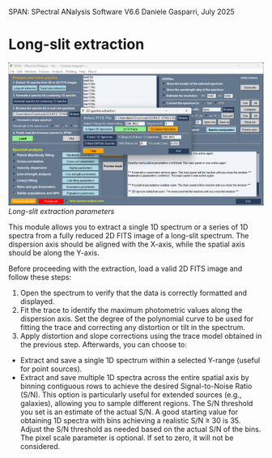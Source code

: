 SPAN: SPectral ANalysis Software V6.6
Daniele Gasparri, July 2025

# Long-slit extraction #

![Long-slit extraction](img/longslit_extraction.png)
*Long-slit extraction parameters*


This module allows you to extract a single 1D spectrum or a series of 1D spectra from a fully reduced 2D FITS image of a long-slit spectrum. The dispersion axis should be aligned with the X-axis, while the spatial axis should be along the Y-axis.

Before proceeding with the extraction, load a valid 2D FITS image and follow these steps:

1. Open the spectrum to verify that the data is correctly formatted and displayed.
2. Fit the trace to identify the maximum photometric values along the dispersion axis. Set the degree of the polynomial curve to be used for fitting the trace and correcting any distortion or tilt in the spectrum.
3. Apply distortion and slope corrections using the trace model obtained in the previous step.
Afterwards, you can choose to:

- Extract and save a single 1D spectrum within a selected Y-range (useful for point sources).
- Extract and save multiple 1D spectra across the entire spatial axis by binning contiguous rows to achieve the desired Signal-to-Noise Ratio (S/N). This option is particularly useful for extended sources (e.g., galaxies), allowing you to sample different regions.
  The S/N threshold you set is an estimate of the actual S/N. A good starting value for obtaining 1D spectra with bins achieving a realistic S/N ≥ 30 is 35. Adjust the S/N threshold as needed based on the actual S/N of the bins.
  The pixel scale parameter is optional. If set to zero, it will not be considered.
